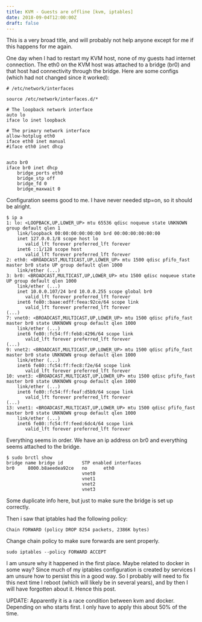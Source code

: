 ```yaml
---
title: KVM - Guests are offline [kvm, iptables]
date: 2018-09-04T12:00:00Z
draft: false
---
```

This is a very broad title, and will probably not help anyone except for me if this happens for me again.  

One day when I had to restart my KVM host, none of my guests had internet connection. The eth0 on the KVM host was attached to a bridge (br0) and that host had connectivity through the bridge. Here are some configs (which had not changed since it worked):
```
# /etc/network/interfaces

source /etc/network/interfaces.d/*

# The loopback network interface
auto lo
iface lo inet loopback

# The primary network interface
allow-hotplug eth0
iface eth0 inet manual
#iface eth0 inet dhcp


auto br0
iface br0 inet dhcp
	bridge_ports eth0
	bridge_stp off
	bridge_fd 0
	bridge_maxwait 0
```
Configuration seems good to me.
I have never needed stp=on, so it should be alright.  

```
$ ip a
1: lo: <LOOPBACK,UP,LOWER_UP> mtu 65536 qdisc noqueue state UNKNOWN group default qlen 1
    link/loopback 00:00:00:00:00:00 brd 00:00:00:00:00:00
    inet 127.0.0.1/8 scope host lo
       valid_lft forever preferred_lft forever
    inet6 ::1/128 scope host
       valid_lft forever preferred_lft forever
2: eth0: <BROADCAST,MULTICAST,UP,LOWER_UP> mtu 1500 qdisc pfifo_fast master br0 state UP group default qlen 1000
    link/ether (...)
3: br0: <BROADCAST,MULTICAST,UP,LOWER_UP> mtu 1500 qdisc noqueue state UP group default qlen 1000
    link/ether (...)
    inet 10.0.0.107/24 brd 10.0.0.255 scope global br0
       valid_lft forever preferred_lft forever
    inet6 fe80::baae:edff:feea:92ce/64 scope link
       valid_lft forever preferred_lft forever
(...)
7: vnet0: <BROADCAST,MULTICAST,UP,LOWER_UP> mtu 1500 qdisc pfifo_fast master br0 state UNKNOWN group default qlen 1000
    link/ether (...)
    inet6 fe80::fc54:ff:feb8:4296/64 scope link
       valid_lft forever preferred_lft forever
(...)
9: vnet2: <BROADCAST,MULTICAST,UP,LOWER_UP> mtu 1500 qdisc pfifo_fast master br0 state UNKNOWN group default qlen 1000
    link/ether (...)
    inet6 fe80::fc54:ff:fec8:f2e/64 scope link
       valid_lft forever preferred_lft forever
10: vnet3: <BROADCAST,MULTICAST,UP,LOWER_UP> mtu 1500 qdisc pfifo_fast master br0 state UNKNOWN group default qlen 1000
    link/ether (...)
    inet6 fe80::fc54:ff:feaf:d5b9/64 scope link
       valid_lft forever preferred_lft forever
(...)
13: vnet1: <BROADCAST,MULTICAST,UP,LOWER_UP> mtu 1500 qdisc pfifo_fast master br0 state UNKNOWN group default qlen 1000
    link/ether (...)
    inet6 fe80::fc54:ff:feed:6dc4/64 scope link
       valid_lft forever preferred_lft forever
```
Everything seems in order. We have an ip address on br0 and everything seems attached to the bridge.  

```
$ sudo brctl show
bridge name	bridge id		STP enabled	interfaces
br0		8000.b8aeedea92ce	no		eth0
							vnet0
							vnet1
							vnet2
							vnet3
```
Some duplicate info here, but just to make sure the bridge is set up correctly.  

Then i saw that iptables had the following policy:
```
Chain FORWARD (policy DROP 8254 packets, 2386K bytes)
```

Change chain policy to make sure forwards are sent properly.  
```
sudo iptables --policy FORWARD ACCEPT
```

I am unsure why it happened in the first place. Maybe related to docker in some way? Since much of my iptables configuration is created by services I am unsure how to persist this in a good way. So I probably will need to fix this next time I reboot (which will likely be in several years), and by then I will have forgotten about it. Hence this post.

UPDATE:
Apparently it is a race condition between kvm and docker. Depending on who starts first. I only have to apply this about 50% of the time.

